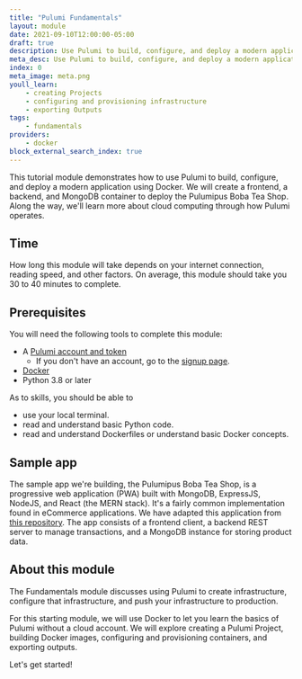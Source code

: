 ```yaml
---
title: "Pulumi Fundamentals"
layout: module
date: 2021-09-10T12:00:00-05:00
draft: true
description: Use Pulumi to build, configure, and deploy a modern application.
meta_desc: Use Pulumi to build, configure, and deploy a modern application.
index: 0
meta_image: meta.png
youll_learn:
    - creating Projects
    - configuring and provisioning infrastructure
    - exporting Outputs
tags:
    - fundamentals
providers:
    - docker
block_external_search_index: true
---
```


This tutorial module demonstrates how to use Pulumi to build, configure, and
deploy a modern application using Docker. We will create a frontend, a backend,
and MongoDB container to deploy the Pulumipus Boba Tea Shop. Along the way,
we'll learn more about cloud computing through how Pulumi operates.

## Time

How long this module will take depends on your internet connection, reading
speed, and other factors. On average, this module should take you 30 to 40
minutes to complete.

## Prerequisites

You will need the following tools to complete this module:
- A [Pulumi account and token](http:app.pulumi.com)
  - If you don't have an account, go to the
    [signup page](https://app.pulumi.com/signup).
- [Docker](https://docs.docker.com/get-docker/)
- Python 3.8 or later

As to skills, you should be able to

- use your local terminal.
- read and understand basic Python code.
- read and understand Dockerfiles or understand basic Docker concepts.

## Sample app

The sample app we're building, the Pulumipus Boba Tea Shop, is a progressive web
application (PWA) built with MongoDB, ExpressJS, NodeJS, and React (the MERN
stack). It's a fairly common implementation found in eCommerce applications. We
have adapted this application from
[this repository](https://github.com/shubhambattoo/shopping-cart). The app
consists of a frontend client, a backend REST server to manage transactions, and
a MongoDB instance for storing product data.

## About this module

The Fundamentals module discusses using Pulumi to create infrastructure,
configure that infrastructure, and push your infrastructure to production.

For this starting module, we will use Docker to let you learn the basics of
Pulumi without a cloud account. We will explore creating a Pulumi Project,
building Docker images, configuring and provisioning containers, and exporting
outputs.

Let's get started!
